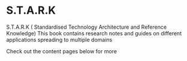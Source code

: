 # S.T.A.R.K

S.T.A.R.K ( Standardised Technology Architecture and Reference Knowledge) 
This book contains research notes and guides on different applications spreading to multiple domains

Check out the content pages below for more

```{tableofcontents}
```
